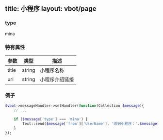 title: 小程序
layout: vbot/page
---
### type

mina

### 特有属性

参数 | 类型 | 描述
--- | --- | ---
title | string | 小程序名称
url | string | 小程序介绍链接

### 例子

```php
$vbot->messageHandler->setHandler(function(Collection $message){
    // ...

    if ($message['type'] === 'mina') {
        Text::send($message['from']['UserName'], '收到小程序：'.$message['title'].$message['url']);
    }
});
```
